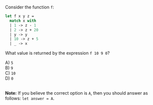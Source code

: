 Consider the function `f`:

```ocaml
let f x y z = 
  match x with
  | 1 -> z - 1
  | 2 -> z + 20
  | y -> y
  | 10 -> z + 5
  | _ -> x
```

What value is returned by the expression `f 10 9 0`?

A) `5` <br />
B) `9` <br />
C) `10` <br />
D) `0` <br /><br />

**Note:** If you believe the correct option is `A`, then you should answer as follows: `let answer = A`.